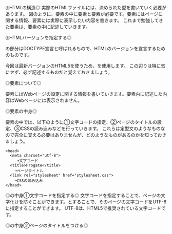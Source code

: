 ◎HTMLの構造◎
実際のHTMLファイルには、決められた型を書いていく必要があります。
図のように、<html>要素の中に<head>要素と<body>要素が必要です。<head>要素にはページに関する情報、<body>要素には実際に表示したい内容を書きます。
これまで勉強してきた要素は、<body>要素の中に記述していきます。

◎HTMLバージョンを指定する◎
<!DOCTYPE html>の部分はDOCTYPE宣言と呼ばれるもので、HTMLのバージョンを宣言するためのものです。
今回は最新バージョンのHTML5を使うため、<!DOCTYPE html>を使用します。
この辺りは特に気にせず、必ず記述するものだと覚えておきましょう。

◎<head>要素について◎
<head>要素にはWebページの設定に関する情報を書いていきます。<head>要素内に記述した内容はWebページには表示されません。

◎<head>要素の中身◎
<head>要素の中では、以下のように①文字コードの指定、②ページのタイトルの設定、③CSSの読み込みなどを行っていきます。
これらは定型文のようなものなので完全に覚える必要はありませんが、どのようなものがあるのかを知っておきましょう。

    <head>
      <meta charset="utf-8">
         ➜文字コード
      <title>Progate</title>
        ➜ページタイトル
      <link rel="stylesheet" href="stylesheet.css">
        ➜CSSの読み込み
    </haad>

◎<head>の中身①文字コードを指定する◎
文字コードを指定することで、ページの文字化けを防ぐことができます。<meta charset="utf-8">とすることで、そのページの文字コードをUTF-8に指定することができます。
UTF-8は、HTML5で推奨されている文字コードです。

◎<head>の中身②ページのタイトルをつける◎
<title>要素は、ページのタイトルを指定します。<title>要素で指定されたタイトルは、ブラウザのタブ上に現れます。

◎<head>の中身③CSSの読み込み◎
これまでProgate上では「stylesheet.css」で記述したCSSが結果に反映されていましたが、本来はHTMLの方で読み込む必要があります。
HTMLからCSSを読み込むためには、<link rel="stylesheet">を用います。
<link rel="stylesheet" href="stylesheet.css">のように、href属性で読み込むCSSファイルを指定します。

 rel="stylesheet"がCSSを読み込む宣言。
 
 href="stylesheet.css"が読み込むCSSのファイル。
 
